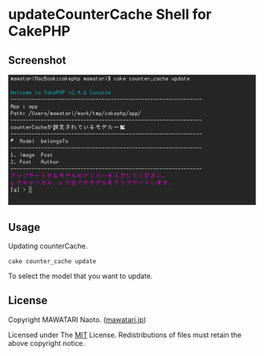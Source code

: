 # updateCounterCache Shell for CakePHP


## Screenshot

![image](cakephp-counter-cache-shell.png)


## Usage
Updating counterCache.

```
cake counter_cache update
```

To select the model that you want to update.


## License

Copyright MAWATARI Naoto. ([mawatari.jp](http://mawatari.jp))

Licensed under The [MIT](http://www.opensource.org/licenses/mit-license.php) License. Redistributions of files must retain the above copyright notice.
